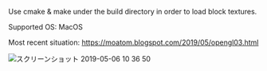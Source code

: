 Use cmake & make under the build directory in order to load block textures.

Supported OS: MacOS

Most recent situation: https://moatom.blogspot.com/2019/05/opengl03.html

![スクリーンショット 2019-05-06 10 36 50](https://user-images.githubusercontent.com/37573952/57203424-ec5c1980-6fea-11e9-9124-db181e450479.png)